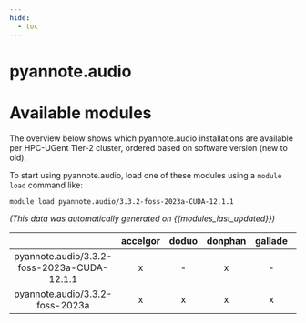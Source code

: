 ```yaml
---
hide:
  - toc
---
```


pyannote.audio
==============

# Available modules


The overview below shows which pyannote.audio installations are available per HPC-UGent Tier-2 cluster, ordered based on software version (new to old).

To start using pyannote.audio, load one of these modules using a `module load` command like:

```shell
module load pyannote.audio/3.3.2-foss-2023a-CUDA-12.1.1
```

*(This data was automatically generated on {{modules_last_updated}})*  

| |accelgor|doduo|donphan|gallade|joltik|litleo|shinx|
| :---: | :---: | :---: | :---: | :---: | :---: | :---: | :---: |
|pyannote.audio/3.3.2-foss-2023a-CUDA-12.1.1|x|-|x|-|x|x|-|
|pyannote.audio/3.3.2-foss-2023a|x|x|x|x|x|x|x|
